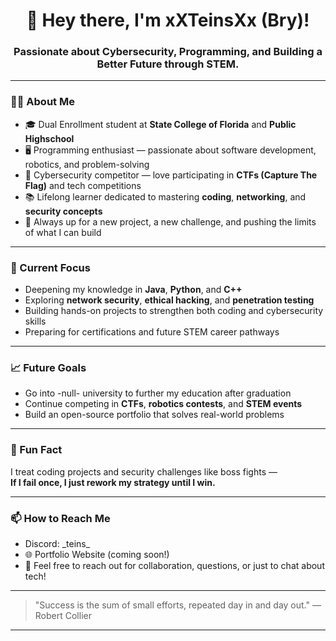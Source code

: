 <h1 align="center">👋 Hey there, I'm xXTeinsXx (Bry)!</h1>
<h3 align="center">Passionate about Cybersecurity, Programming, and Building a Better Future through STEM.</h3>

---

### 👨‍💻 About Me

- 🎓 Dual Enrollment student at **State College of Florida** and **Public Highschool**
- 🖥️ Programming enthusiast — passionate about software development, robotics, and problem-solving  
- 🔐 Cybersecurity competitor — love participating in **CTFs (Capture The Flag)** and tech competitions   
- 📚 Lifelong learner dedicated to mastering **coding**, **networking**, and **security concepts**  
- 🚀 Always up for a new project, a new challenge, and pushing the limits of what I can build  

---

### 🧠 Current Focus

- Deepening my knowledge in **Java**, **Python**, and **C++**
- Exploring **network security**, **ethical hacking**, and **penetration testing**
- Building hands-on projects to strengthen both coding and cybersecurity skills
- Preparing for certifications and future STEM career pathways

---

### 📈 Future Goals

- Go into -null- university to further my education after graduation
- Continue competing in **CTFs**, **robotics contests**, and **STEM events**
- Build an open-source portfolio that solves real-world problems

---

### 💬 Fun Fact

I treat coding projects and security challenges like boss fights —  
**If I fail once, I just rework my strategy until I win.**

---

### 📫 How to Reach Me

- Discord: \_teins_
- 🌐 Portfolio Website (coming soon!)
- 💬 Feel free to reach out for collaboration, questions, or just to chat about tech!

---

> "Success is the sum of small efforts, repeated day in and day out." — Robert Collier

---
